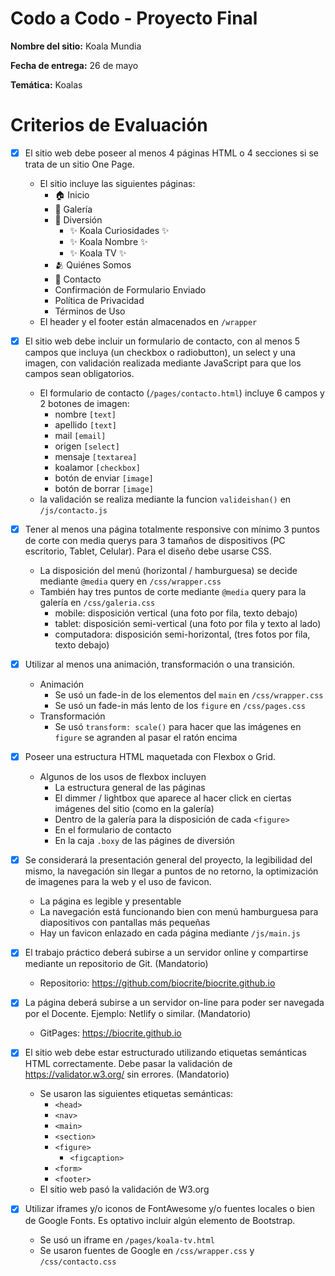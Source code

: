 # Codo a Codo - Proyecto Final

**Nombre del sitio:** Koala Mundia

**Fecha de entrega:** 26 de mayo

**Temática:** Koalas

# Criterios de Evaluación

* [x] El sitio web debe poseer al menos 4 páginas HTML o 4 secciones si se trata de un sitio One Page.
  - El sitio incluye las siguientes páginas:
      - 🏠 Inicio
      - 📸 Galería
      - 🐨 Diversión
        - ✨ Koala Curiosidades ✨
        - ✨ Koala Nombre ✨
        - ✨ Koala TV ✨
      - 🫂 Quiénes Somos
      - 💬 Contacto
      - Confirmación de Formulario Enviado
      - Política de Privacidad
      - Términos de Uso
  - El header y el footer están almacenados en `/wrapper`

* [x] El sitio web debe incluir un formulario de contacto, con al menos 5 campos que incluya (un checkbox o radiobutton), un select y una imagen, con validación realizada mediante JavaScript para que los campos sean obligatorios.
  - El formulario de contacto (`/pages/contacto.html`) incluye 6 campos y 2 botones de imagen:
      - nombre `[text]`
      - apellido `[text]`
      - mail `[email]`
      - origen `[select]`
      - mensaje `[textarea]`
      - koalamor `[checkbox]`
      - botón de enviar `[image]`
      - botón de borrar `[image]`
  - la validación se realiza mediante la funcion `valideishan()` en `/js/contacto.js`

 * [x] Tener al menos una página totalmente responsive con mínimo 3 puntos de corte con media querys para 3 tamaños de dispositivos (PC escritorio, Tablet, Celular). Para el diseño debe usarse CSS.
   - La disposición del menú (horizontal / hamburguesa) se decide mediante `@media` query en `/css/wrapper.css`
   - También hay tres puntos de corte mediante `@media` query para la galería en `/css/galeria.css`
      - mobile: disposición vertical (una foto por fila, texto debajo)
      - tablet: disposición semi-vertical (una foto por fila y texto al lado)
      - computadora: disposición semi-horizontal, (tres fotos por fila, texto debajo)

 * [x] Utilizar al menos una animación, transformación o una transición.
   - Animación
       - Se usó un fade-in de los elementos del `main` en `/css/wrapper.css`
       - Se usó un fade-in más lento de los `figure` en `/css/pages.css`
   - Transformación
       - Se usó `transform: scale()` para hacer que las imágenes en `figure` se agranden al pasar el ratón encima

 * [x] Poseer una estructura HTML maquetada con Flexbox o Grid.
   - Algunos de los usos de flexbox incluyen
       - La estructura general de las páginas
       - El dimmer / lightbox que aparece al hacer click en ciertas imágenes del sitio (como en la galería)
       - Dentro de la galería para la disposición de cada `<figure>`
       - En el formulario de contacto
       - En la caja `.boxy` de las págines de diversión

 * [x] Se considerará la presentación general del proyecto, la legibilidad del mismo, la navegación sin llegar a puntos de no retorno, la optimización de imagenes para la web y el uso de favicon.
   - La página es legible y presentable
   - La navegación está funcionando bien con menú hamburguesa para diapositivos con pantallas más pequeñas
   - Hay un favicon enlazado en cada página mediante `/js/main.js`

 * [x] El trabajo práctico deberá subirse a un servidor online y compartirse mediante un repositorio de Git. (Mandatorio)
   - Repositorio: https://github.com/biocrite/biocrite.github.io

 * [x] La página deberá subirse a un servidor on-line para poder ser navegada por el Docente. Ejemplo: Netlify o similar. (Mandatorio)
   - GitPages: https://biocrite.github.io

 * [x] El sitio web debe estar estructurado utilizando etiquetas semánticas HTML correctamente. Debe pasar la validación de https://validator.w3.org/ sin errores. (Mandatorio)
   - Se usaron las siguientes etiquetas semánticas:
       - `<head>`
       - `<nav>`
       - `<main>`
       - `<section>`
       - `<figure>`
         - `<figcaption>`
       - `<form>`
       - `<footer>`
   - El sitio web pasó la validación de W3.org

 * [x] Utilizar iframes y/o iconos de FontAwesome y/o fuentes locales o bien de Google Fonts. Es optativo incluir algún elemento de Bootstrap.
   - Se usó un iframe en `/pages/koala-tv.html`
   - Se usaron fuentes de Google en `/css/wrapper.css` y `/css/contacto.css`
